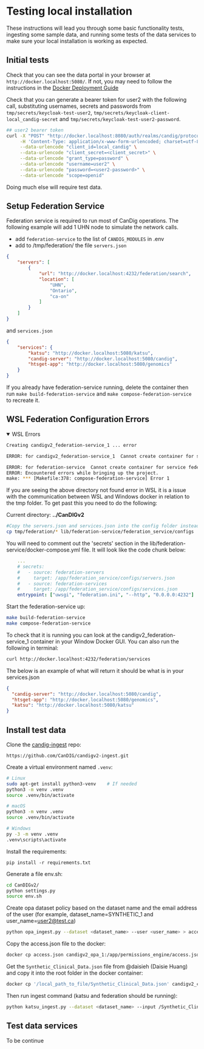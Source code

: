 # Testing local installation

These instructions will lead you through some basic functionality tests, ingesting some sample data, and running some tests of the data services to make sure your local installation is working as expected.

## Initial tests

Check that you can see the data portal in your browser at `http://docker.localhost:5080/`. If not, you may need to follow the instructions in the [Docker Deployment Guide](./install-docker.md)

Check that you can generate a bearer token for user2 with the following call, substituting usernames, secrets and passwords from `tmp/secrets/keycloak-test-user2`, `tmp/secrets/keycloak-client-local_candig-secret` and `tmp/secrets/keycloak-test-user2-password`.

```bash
## user2 bearer token
curl -X "POST" "http://docker.localhost:8080/auth/realms/candig/protocol/openid-connect/token" \
     -H 'Content-Type: application/x-www-form-urlencoded; charset=utf-8' \
     --data-urlencode "client_id=local_candig" \
     --data-urlencode "client_secret=<client_secret>" \
     --data-urlencode "grant_type=password" \
     --data-urlencode "username=user2" \
     --data-urlencode "password=<user2-password>" \
     --data-urlencode "scope=openid"
```

Doing much else will require test data.

## Setup Federation Service

Federation service is required to run most of CanDig operations. The following example will add 1 UHN node to simulate the network calls.

- add `federation-service` to the list of `CANDIG_MODULES` in .env
- add to /tmp/federation/ the file `servers.json`

```json
{
    "servers": [
        {
            "url": "http://docker.localhost:4232/federation/search",
            "location": [
                "UHN",
                "Ontario",
                "ca-on"
            ]
        }
    ]
}
```

and `services.json`

```json
{
    "services": {
        "katsu": "http://docker.localhost:5080/katsu",
        "candig-server": "http://docker.localhost:5080/candig",
        "htsget-app": "http://docker.localhost:5080/genomics"
    }
}
```

If you already have federation-service running, delete the container then run
`make build-federation-service` and `make compose-federation-service` to recreate it.

## WSL Federation Configuration Errors

<details open>
<summary>WSL Errors</summary>

```bash
Creating candigv2_federation-service_1 ... error

ERROR: for candigv2_federation-service_1  Cannot create container for service federation-service: not a directory

ERROR: for federation-service  Cannot create container for service federation-service: not a directory
ERROR: Encountered errors while bringing up the project.
make: *** [Makefile:378: compose-federation-service] Error 1
```
If you are seeing the above directory not found error in WSL it is a issue with the communication between WSL and Windows docker in relation to the tmp folder. To get past this you need to do the following:

Current directory: **../CanDIGv2**
```bash
#Copy the servers.json and services.json into the config folder instead:
cp tmp/federation/* lib/federation-service/federation_service/configs
```
You will need to comment out the 'secrets' section in the lib/federation-service/docker-compose.yml file. It will look like the code chunk below:

```yml
    ...
    # secrets:
    #   - source: federation-servers
    #     target: /app/federation_service/configs/servers.json
    #   - source: federation-services
    #     target: /app/federation_service/configs/services.json
    entrypoint: ["uwsgi", "federation.ini", "--http", "0.0.0.0:4232"]
```
Start the federation-service up:
```bash
make build-federation-service
make compose-federation-service
```
To check that it is running you can look at the candigv2_federation-service_1 container in your Window Docker GUI. You can also run the following in terminal:
```bash
curl http://docker.localhost:4232/federation/services
```
The below is an example of what will return it should be what is in your services.json
```json
{
  "candig-server": "http://docker.localhost:5080/candig",
  "htsget-app": "http://docker.localhost:5080/genomics",
  "katsu": "http://docker.localhost:5080/katsu"
}
```
</details>

## Install test data

Clone the [candig-ingest](https://github.com/CanDIG/candigv2-ingest) repo:

```
https://github.com/CanDIG/candigv2-ingest.git
```

Create a virtual environment named `.venv`:

```bash
# Linux
sudo apt-get install python3-venv    # If needed
python3 -m venv .venv
source .venv/bin/activate

# macOS
python3 -m venv .venv
source .venv/bin/activate

# Windows
py -3 -m venv .venv
.venv\scripts\activate
```

Install the requirements:

```
pip install -r requirements.txt
```

Generate a file env.sh:

```bash
cd CanDIGv2/
python settings.py
source env.sh
```

Create opa dataset policy based on the dataset name and the email
address of the user (for example, dataset_name=SYNTHETIC_1 and user_name=user2@test.ca)

```bash
python opa_ingest.py --dataset <dataset_name> --user <user_name> > access.json
```

Copy the access.json file to the docker:

```bash
docker cp access.json candigv2_opa_1:/app/permissions_engine/access.json
```

Get the `Synthetic_Clinical_Data.json` file from @daisieh (Daisie Huang) and copy it into the root folder in the docker container:

```bash
docker cp '/local_path_to_file/Synthetic_Clinical_Data.json' candigv2_chord-metadata_1:/Synthetic_Clinical_Data.json
```

Then run ingest command (katsu and federation should be running):

```bash
python katsu_ingest.py --dataset <dataset_name> --input /Synthetic_Clinical_Data.json
```

## Test data services
To be continue

